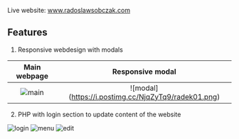 Live website: www.radoslawsobczak.com

## Features

1. Responsive webdesign with modals

Main webpage | Responsive modal
:-----------:|:----------------:
![main](https://i.postimg.cc/k44Hrv8Z/radek0.png) | ![modal] (https://i.postimg.cc/NjqZyTq9/radek01.png)


2. PHP with login section to update content of the website

![login](https://i.postimg.cc/GpbNKCpb/radek1.png)
![menu](https://i.postimg.cc/W1GC03T9/Radek2.png)
![edit](https://i.postimg.cc/5tprkRHL/radek3.png)
